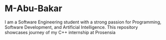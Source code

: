 # M-Abu-Bakar
I am a Software Engineering student with a strong passion for Programming, Software Development, and Artificial Intelligence. This repository showcases journey of my C++ internship at Prosensia

